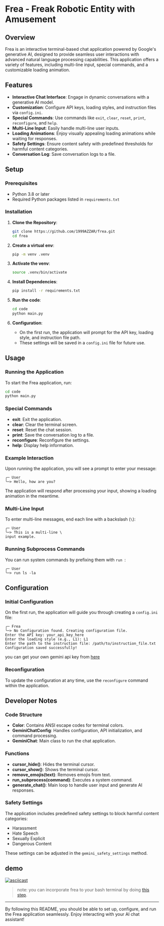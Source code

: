 # Frea - Freak Robotic Entity with Amusement

## Overview

Frea is an interactive terminal-based chat application powered by Google's generative AI, designed to provide seamless user interactions with advanced natural language processing capabilities. This application offers a variety of features, including multi-line input, special commands, and a customizable loading animation.

## Features

- **Interactive Chat Interface**: Engage in dynamic conversations with a generative AI model.
- **Customization**: Configure API keys, loading styles, and instruction files via `config.ini`.
- **Special Commands**: Use commands like `exit`, `clear`, `reset`, `print`, `reconfigure`, and `help`.
- **Multi-Line Input**: Easily handle multi-line user inputs.
- **Loading Animations**: Enjoy visually appealing loading animations while waiting for responses.
- **Safety Settings**: Ensure content safety with predefined thresholds for harmful content categories.
- **Conversation Log**: Save conversation logs to a file.

## Setup

### Prerequisites

- Python 3.8 or later
- Required Python packages listed in `requirements.txt`

### Installation

1. **Clone the Repository**:
    ```bash
    git clone https://github.com/1999AZZAR/frea.git
    cd frea
    ```
2. **Create a virtual env**:
    ```bash
    pip -m venv .venv
    ```
3. **Activate the venv**:
    ```bash
    source .venv/bin/activate
    ```

4. **Install Dependencies**:
    ```bash
    pip install -r requirements.txt
    ```

5. **Run the code**:
    ```bash
    cd code
    python main.py
    ```

6. **Configuration**:
    - On the first run, the application will prompt for the API key, loading style, and instruction file path.
    - These settings will be saved in a `config.ini` file for future use.

## Usage

### Running the Application

To start the Frea application, run:

```bash
cd code
python main.py
```

### Special Commands

- **exit**: Exit the application.
- **clear**: Clear the terminal screen.
- **reset**: Reset the chat session.
- **print**: Save the conversation log to a file.
- **reconfigure**: Reconfigure the settings.
- **help**: Display help information.

### Example Interaction

Upon running the application, you will see a prompt to enter your message:

```plaintext
╭─ User
╰─> Hello, how are you?
```

The application will respond after processing your input, showing a loading animation in the meantime.

### Multi-Line Input

To enter multi-line messages, end each line with a backslash (`\`):

```plaintext
╭─ User
╰─> This is a multi-line \
input example.
```

### Running Subprocess Commands

You can run system commands by prefixing them with `run `:

```plaintext
╭─ User
╰─> run ls -la
```

## Configuration

### Initial Configuration

On the first run, the application will guide you through creating a `config.ini` file:

```plaintext
╭─ Frea
╰─> No Configuration found. Creating configuration file.
Enter the API key: your_api_key_here
Enter the loading style (e.g., L1): L1
Enter the path to the instruction file: /path/to/instruction_file.txt
Configuration saved successfully!
```

you can get your own gemini api key from [here](https://aistudio.google.com/app/apikey)

### Reconfiguration

To update the configuration at any time, use the `reconfigure` command within the application.

## Developer Notes

### Code Structure

- **Color**: Contains ANSI escape codes for terminal colors.
- **GeminiChatConfig**: Handles configuration, API initialization, and command processing.
- **GeminiChat**: Main class to run the chat application.

### Functions

- **cursor_hide()**: Hides the terminal cursor.
- **cursor_show()**: Shows the terminal cursor.
- **remove_emojis(text)**: Removes emojis from text.
- **run_subprocess(command)**: Executes a system command.
- **generate_chat()**: Main loop to handle user input and generate AI responses.

### Safety Settings

The application includes predefined safety settings to block harmful content categories:

- Harassment
- Hate Speech
- Sexually Explicit
- Dangerous Content

These settings can be adjusted in the `gemini_safety_settings` method.

## demo

[![asciicast](https://asciinema.org/a/WBjtnAb4HIPa2w3oMiIJsfeB1.svg)](https://asciinema.org/a/WBjtnAb4HIPa2w3oMiIJsfeB1)

> note:
> you can incorporate frea to your bash terminal by doing [this step](alias.md).

---

By following this README, you should be able to set up, configure, and run the Frea application seamlessly. Enjoy interacting with your AI chat assistant!

